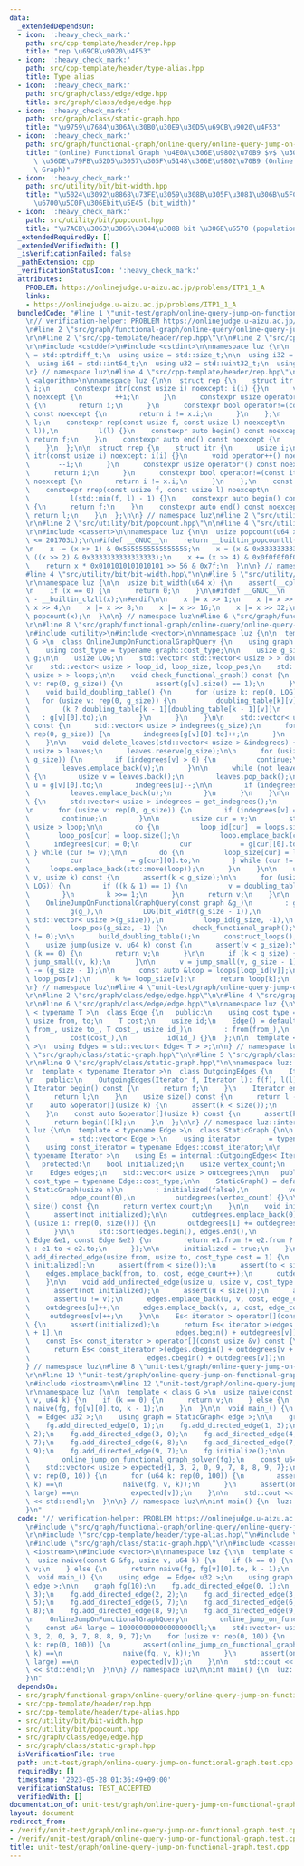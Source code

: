 ```yaml
---
data:
  _extendedDependsOn:
  - icon: ':heavy_check_mark:'
    path: src/cpp-template/header/rep.hpp
    title: "rep \u69CB\u9020\u4F53"
  - icon: ':heavy_check_mark:'
    path: src/cpp-template/header/type-alias.hpp
    title: Type alias
  - icon: ':heavy_check_mark:'
    path: src/graph/class/edge/edge.hpp
    title: src/graph/class/edge/edge.hpp
  - icon: ':heavy_check_mark:'
    path: src/graph/class/static-graph.hpp
    title: "\u9759\u7684\u306A\u30B0\u30E9\u30D5\u69CB\u9020\u4F53"
  - icon: ':heavy_check_mark:'
    path: src/graph/functional-graph/online-query/online-query-jump-on-functional-graph.hpp
    title: "(online) Functional Graph \u4E0A\u306E\u9802\u70B9 $v$ \u304B\u3089 $k$\
      \ \u56DE\u79FB\u52D5\u3057\u305F\u5148\u306E\u9802\u70B9 (Online Jump On Functional\
      \ Graph)"
  - icon: ':heavy_check_mark:'
    path: src/utility/bit/bit-width.hpp
    title: "\u5024\u3092\u8868\u73FE\u3059\u308B\u305F\u3081\u306B\u5FC5\u8981\u306A\
      \u6700\u5C0F\u306Ebit\u5E45 (bit_width)"
  - icon: ':heavy_check_mark:'
    path: src/utility/bit/popcount.hpp
    title: "\u7ACB\u3063\u3066\u3044\u308B bit \u306E\u6570 (population count, popcount)"
  _extendedRequiredBy: []
  _extendedVerifiedWith: []
  _isVerificationFailed: false
  _pathExtension: cpp
  _verificationStatusIcon: ':heavy_check_mark:'
  attributes:
    PROBLEM: https://onlinejudge.u-aizu.ac.jp/problems/ITP1_1_A
    links:
    - https://onlinejudge.u-aizu.ac.jp/problems/ITP1_1_A
  bundledCode: "#line 1 \"unit-test/graph/online-query-jump-on-functional-graph.test.cpp\"\
    \n// verification-helper: PROBLEM https://onlinejudge.u-aizu.ac.jp/problems/ITP1_1_A\n\
    \n#line 2 \"src/graph/functional-graph/online-query/online-query-jump-on-functional-graph.hpp\"\
    \n\n#line 2 \"src/cpp-template/header/rep.hpp\"\n\n#line 2 \"src/cpp-template/header/type-alias.hpp\"\
    \n\n#include <cstddef>\n#include <cstdint>\n\nnamespace luz {\n\n  using isize\
    \ = std::ptrdiff_t;\n  using usize = std::size_t;\n\n  using i32 = std::int32_t;\n\
    \  using i64 = std::int64_t;\n  using u32 = std::uint32_t;\n  using u64 = std::uint64_t;\n\
    \n} // namespace luz\n#line 4 \"src/cpp-template/header/rep.hpp\"\n\n#include\
    \ <algorithm>\n\nnamespace luz {\n\n  struct rep {\n    struct itr {\n      usize\
    \ i;\n      constexpr itr(const usize i) noexcept: i(i) {}\n      void operator++()\
    \ noexcept {\n        ++i;\n      }\n      constexpr usize operator*() const noexcept\
    \ {\n        return i;\n      }\n      constexpr bool operator!=(const itr x)\
    \ const noexcept {\n        return i != x.i;\n      }\n    };\n    const itr f,\
    \ l;\n    constexpr rep(const usize f, const usize l) noexcept\n        : f(std::min(f,\
    \ l)),\n          l(l) {}\n    constexpr auto begin() const noexcept {\n     \
    \ return f;\n    }\n    constexpr auto end() const noexcept {\n      return l;\n\
    \    }\n  };\n\n  struct rrep {\n    struct itr {\n      usize i;\n      constexpr\
    \ itr(const usize i) noexcept: i(i) {}\n      void operator++() noexcept {\n \
    \       --i;\n      }\n      constexpr usize operator*() const noexcept {\n  \
    \      return i;\n      }\n      constexpr bool operator!=(const itr x) const\
    \ noexcept {\n        return i != x.i;\n      }\n    };\n    const itr f, l;\n\
    \    constexpr rrep(const usize f, const usize l) noexcept\n        : f(l - 1),\n\
    \          l(std::min(f, l) - 1) {}\n    constexpr auto begin() const noexcept\
    \ {\n      return f;\n    }\n    constexpr auto end() const noexcept {\n     \
    \ return l;\n    }\n  };\n\n} // namespace luz\n#line 2 \"src/utility/bit/bit-width.hpp\"\
    \n\n#line 2 \"src/utility/bit/popcount.hpp\"\n\n#line 4 \"src/utility/bit/popcount.hpp\"\
    \n\n#include <cassert>\n\nnamespace luz {\n\n  usize popcount(u64 x) {\n    assert(__cplusplus\
    \ <= 201703L);\n\n#ifdef __GNUC__\n    return __builtin_popcountll(x);\n#endif\n\
    \n    x -= (x >> 1) & 0x5555555555555555;\n    x = (x & 0x3333333333333333) +\
    \ ((x >> 2) & 0x3333333333333333);\n    x += (x >> 4) & 0x0f0f0f0f0f0f0f0f;\n\
    \    return x * 0x0101010101010101 >> 56 & 0x7f;\n  }\n\n} // namespace luz\n\
    #line 4 \"src/utility/bit/bit-width.hpp\"\n\n#line 6 \"src/utility/bit/bit-width.hpp\"\
    \n\nnamespace luz {\n\n  usize bit_width(u64 x) {\n    assert(__cplusplus <= 201703L);\n\
    \n    if (x == 0) {\n      return 0;\n    }\n\n#ifdef __GNUC__\n    return 64\
    \ - __builtin_clzll(x);\n#endif\n\n    x |= x >> 1;\n    x |= x >> 2;\n    x |=\
    \ x >> 4;\n    x |= x >> 8;\n    x |= x >> 16;\n    x |= x >> 32;\n    return\
    \ popcount(x);\n  }\n\n} // namespace luz\n#line 6 \"src/graph/functional-graph/online-query/online-query-jump-on-functional-graph.hpp\"\
    \n\n#line 8 \"src/graph/functional-graph/online-query/online-query-jump-on-functional-graph.hpp\"\
    \n#include <utility>\n#include <vector>\n\nnamespace luz {\n\n  template < class\
    \ G >\n  class OnlineJumpOnFunctionalGraphQuery {\n    using graph     = G;\n\
    \    using cost_type = typename graph::cost_type;\n\n    usize g_size;\n    graph\
    \ g;\n\n    usize LOG;\n    std::vector< std::vector< usize > > doubling_table;\n\
    \n    std::vector< usize > loop_id, loop_size, loop_pos;\n    std::vector< std::vector<\
    \ usize > > loops;\n\n    void check_functional_graph() const {\n      for (usize\
    \ v: rep(0, g_size)) {\n        assert(g[v].size() == 1);\n      }\n    }\n\n\
    \    void build_doubling_table() {\n      for (usize k: rep(0, LOG)) {\n     \
    \   for (usize v: rep(0, g_size)) {\n          doubling_table[k][v] =\n      \
    \        (k ? doubling_table[k - 1][doubling_table[k - 1][v]]\n              \
    \   : g[v][0].to);\n        }\n      }\n    }\n\n    std::vector< usize > get_indegrees()\
    \ const {\n      std::vector< usize > indegrees(g_size);\n      for (usize v:\
    \ rep(0, g_size)) {\n        indegrees[g[v][0].to]++;\n      }\n      return indegrees;\n\
    \    }\n\n    void delete_leaves(std::vector< usize > &indegrees) {\n      std::vector<\
    \ usize > leaves;\n      leaves.reserve(g_size);\n\n      for (usize v: rep(0,\
    \ g_size)) {\n        if (indegrees[v] > 0) {\n          continue;\n        }\n\
    \        leaves.emplace_back(v);\n      }\n\n      while (not leaves.empty())\
    \ {\n        usize v = leaves.back();\n        leaves.pop_back();\n\n        usize\
    \ u = g[v][0].to;\n        indegrees[u]--;\n\n        if (indegrees[u] == 0) {\n\
    \          leaves.emplace_back(u);\n        }\n      }\n    }\n\n    void construct_loops()\
    \ {\n      std::vector< usize > indegrees = get_indegrees();\n      delete_leaves(indegrees);\n\
    \n      for (usize v: rep(0, g_size)) {\n        if (indegrees[v] == 0) {\n  \
    \        continue;\n        }\n\n        usize cur = v;\n        std::vector<\
    \ usize > loop;\n\n        do {\n          loop_id[cur]  = loops.size();\n   \
    \       loop_pos[cur] = loop.size();\n          loop.emplace_back(cur);\n    \
    \      indegrees[cur] = 0;\n          cur            = g[cur][0].to;\n       \
    \ } while (cur != v);\n\n        do {\n          loop_size[cur] = loop.size();\n\
    \          cur            = g[cur][0].to;\n        } while (cur != v);\n\n   \
    \     loops.emplace_back(std::move(loop));\n      }\n    }\n\n    usize jump_small(usize\
    \ v, usize k) const {\n      assert(k < g_size);\n\n      for (usize i: rep(0,\
    \ LOG)) {\n        if ((k & 1) == 1) {\n          v = doubling_table[i][v];\n\
    \        }\n        k >>= 1;\n      }\n      return v;\n    }\n\n   public:\n\
    \    OnlineJumpOnFunctionalGraphQuery(const graph &g_)\n        : g_size(g_.size()),\n\
    \          g(g_),\n          LOG(bit_width(g_size - 1)),\n          doubling_table(LOG,\
    \ std::vector< usize >(g_size)),\n          loop_id(g_size, -1),\n          loop_size(g_size),\n\
    \          loop_pos(g_size, -1) {\n      check_functional_graph();\n      assert(g_size\
    \ != 0);\n\n      build_doubling_table();\n      construct_loops();\n    }\n\n\
    \    usize jump(usize v, u64 k) const {\n      assert(v < g_size);\n\n      if\
    \ (k == 0) {\n        return v;\n      }\n\n      if (k < g_size) {\n        return\
    \ jump_small(v, k);\n      }\n\n      v = jump_small(v, g_size - 1);\n      k\
    \ -= (g_size - 1);\n\n      const auto &loop = loops[loop_id[v]];\n      k +=\
    \ loop_pos[v];\n      k %= loop_size[v];\n      return loop[k];\n    }\n  };\n\
    \n} // namespace luz\n#line 4 \"unit-test/graph/online-query-jump-on-functional-graph.test.cpp\"\
    \n\n#line 2 \"src/graph/class/edge/edge.hpp\"\n\n#line 4 \"src/graph/class/edge/edge.hpp\"\
    \n\n#line 6 \"src/graph/class/edge/edge.hpp\"\n\nnamespace luz {\n\n  template\
    \ < typename T >\n  class Edge {\n   public:\n    using cost_type = T;\n\n   \
    \ usize from, to;\n    T cost;\n    usize id;\n    Edge() = default;\n    Edge(usize\
    \ from_, usize to_, T cost_, usize id_)\n        : from(from_),\n          to(to_),\n\
    \          cost(cost_),\n          id(id_) {}\n  };\n\n  template < typename T\
    \ >\n  using Edges = std::vector< Edge< T > >;\n\n} // namespace luz\n#line 2\
    \ \"src/graph/class/static-graph.hpp\"\n\n#line 5 \"src/graph/class/static-graph.hpp\"\
    \n\n#line 9 \"src/graph/class/static-graph.hpp\"\n\nnamespace luz::internal {\n\
    \n  template < typename Iterator >\n  class OutgoingEdges {\n    Iterator f, l;\n\
    \n   public:\n    OutgoingEdges(Iterator f, Iterator l): f(f), l(l) {}\n\n   \
    \ Iterator begin() const {\n      return f;\n    }\n    Iterator end() const {\n\
    \      return l;\n    }\n    usize size() const {\n      return l - f;\n    }\n\
    \n    auto &operator[](usize k) {\n      assert(k < size());\n      return begin()[k];\n\
    \    }\n    const auto &operator[](usize k) const {\n      assert(k < size());\n\
    \      return begin()[k];\n    }\n  };\n\n} // namespace luz::internal\n\nnamespace\
    \ luz {\n\n  template < typename Edge >\n  class StaticGraph {\n\n    using Edges\
    \          = std::vector< Edge >;\n    using iterator       = typename Edges::iterator;\n\
    \    using const_iterator = typename Edges::const_iterator;\n\n    template <\
    \ typename Iterator >\n    using Es = internal::OutgoingEdges< Iterator >;\n\n\
    \   protected:\n    bool initialized;\n    usize vertex_count;\n    usize edge_count;\n\
    \n    Edges edges;\n    std::vector< usize > outdegrees;\n\n   public:\n    using\
    \ cost_type = typename Edge::cost_type;\n\n    StaticGraph() = default;\n    explicit\
    \ StaticGraph(usize n)\n        : initialized(false),\n          vertex_count(n),\n\
    \          edge_count(0),\n          outdegrees(vertex_count) {}\n\n    usize\
    \ size() const {\n      return vertex_count;\n    }\n\n    void initialize() {\n\
    \      assert(not initialized);\n\n      outdegrees.emplace_back(0);\n      for\
    \ (usize i: rrep(0, size())) {\n        outdegrees[i] += outdegrees[i + 1];\n\
    \      }\n\n      std::sort(edges.begin(), edges.end(),\n                [](const\
    \ Edge &e1, const Edge &e2) {\n        return e1.from != e2.from ? e1.from > e2.from\
    \ : e1.to < e2.to;\n      });\n\n      initialized = true;\n    }\n\n    void\
    \ add_directed_edge(usize from, usize to, cost_type cost = 1) {\n      assert(not\
    \ initialized);\n      assert(from < size());\n      assert(to < size());\n  \
    \    edges.emplace_back(from, to, cost, edge_count++);\n      outdegrees[from]++;\n\
    \    }\n\n    void add_undirected_edge(usize u, usize v, cost_type cost = 1) {\n\
    \      assert(not initialized);\n      assert(u < size());\n      assert(v < size());\n\
    \      assert(u != v);\n      edges.emplace_back(u, v, cost, edge_count);\n  \
    \    outdegrees[u]++;\n      edges.emplace_back(v, u, cost, edge_count++);\n \
    \     outdegrees[v]++;\n    }\n\n    Es< iterator > operator[](const usize &v)\
    \ {\n      assert(initialized);\n      return Es< iterator >(edges.begin() + outdegrees[v\
    \ + 1],\n                            edges.begin() + outdegrees[v]);\n    }\n\n\
    \    const Es< const_iterator > operator[](const usize &v) const {\n      assert(initialized);\n\
    \      return Es< const_iterator >(edges.cbegin() + outdegrees[v + 1],\n     \
    \                             edges.cbegin() + outdegrees[v]);\n    }\n  };\n\n\
    } // namespace luz\n#line 8 \"unit-test/graph/online-query-jump-on-functional-graph.test.cpp\"\
    \n\n#line 10 \"unit-test/graph/online-query-jump-on-functional-graph.test.cpp\"\
    \n#include <iostream>\n#line 12 \"unit-test/graph/online-query-jump-on-functional-graph.test.cpp\"\
    \n\nnamespace luz {\n\n  template < class G >\n  usize naive(const G &fg, usize\
    \ v, u64 k) {\n    if (k == 0) {\n      return v;\n    } else {\n      return\
    \ naive(fg, fg[v][0].to, k - 1);\n    }\n  }\n\n  void main_() {\n    using edge\
    \  = Edge< u32 >;\n    using graph = StaticGraph< edge >;\n\n    graph fg(10);\n\
    \    fg.add_directed_edge(0, 1);\n    fg.add_directed_edge(1, 3);\n    fg.add_directed_edge(2,\
    \ 2);\n    fg.add_directed_edge(3, 0);\n    fg.add_directed_edge(4, 5);\n    fg.add_directed_edge(5,\
    \ 7);\n    fg.add_directed_edge(6, 8);\n    fg.add_directed_edge(7, 8);\n    fg.add_directed_edge(8,\
    \ 9);\n    fg.add_directed_edge(9, 7);\n    fg.initialize();\n\n    OnlineJumpOnFunctionalGraphQuery\n\
    \        online_jump_on_functional_graph_solver(fg);\n    const u64 large = 1000000000000000000ll;\n\
    \    std::vector< usize > expected{1, 3, 2, 0, 9, 7, 8, 8, 9, 7};\n    for (usize\
    \ v: rep(0, 10)) {\n      for (u64 k: rep(0, 100)) {\n        assert(online_jump_on_functional_graph_solver.jump(v,\
    \ k) ==\n               naive(fg, v, k));\n      }\n      assert(online_jump_on_functional_graph_solver.jump(v,\
    \ large) ==\n             expected[v]);\n    }\n\n    std::cout << \"Hello World\"\
    \ << std::endl;\n  }\n\n} // namespace luz\n\nint main() {\n  luz::main_();\n\
    }\n"
  code: "// verification-helper: PROBLEM https://onlinejudge.u-aizu.ac.jp/problems/ITP1_1_A\n\
    \n#include \"src/graph/functional-graph/online-query/online-query-jump-on-functional-graph.hpp\"\
    \n\n#include \"src/cpp-template/header/type-alias.hpp\"\n#include \"src/graph/class/edge/edge.hpp\"\
    \n#include \"src/graph/class/static-graph.hpp\"\n\n#include <cassert>\n#include\
    \ <iostream>\n#include <vector>\n\nnamespace luz {\n\n  template < class G >\n\
    \  usize naive(const G &fg, usize v, u64 k) {\n    if (k == 0) {\n      return\
    \ v;\n    } else {\n      return naive(fg, fg[v][0].to, k - 1);\n    }\n  }\n\n\
    \  void main_() {\n    using edge  = Edge< u32 >;\n    using graph = StaticGraph<\
    \ edge >;\n\n    graph fg(10);\n    fg.add_directed_edge(0, 1);\n    fg.add_directed_edge(1,\
    \ 3);\n    fg.add_directed_edge(2, 2);\n    fg.add_directed_edge(3, 0);\n    fg.add_directed_edge(4,\
    \ 5);\n    fg.add_directed_edge(5, 7);\n    fg.add_directed_edge(6, 8);\n    fg.add_directed_edge(7,\
    \ 8);\n    fg.add_directed_edge(8, 9);\n    fg.add_directed_edge(9, 7);\n    fg.initialize();\n\
    \n    OnlineJumpOnFunctionalGraphQuery\n        online_jump_on_functional_graph_solver(fg);\n\
    \    const u64 large = 1000000000000000000ll;\n    std::vector< usize > expected{1,\
    \ 3, 2, 0, 9, 7, 8, 8, 9, 7};\n    for (usize v: rep(0, 10)) {\n      for (u64\
    \ k: rep(0, 100)) {\n        assert(online_jump_on_functional_graph_solver.jump(v,\
    \ k) ==\n               naive(fg, v, k));\n      }\n      assert(online_jump_on_functional_graph_solver.jump(v,\
    \ large) ==\n             expected[v]);\n    }\n\n    std::cout << \"Hello World\"\
    \ << std::endl;\n  }\n\n} // namespace luz\n\nint main() {\n  luz::main_();\n\
    }\n"
  dependsOn:
  - src/graph/functional-graph/online-query/online-query-jump-on-functional-graph.hpp
  - src/cpp-template/header/rep.hpp
  - src/cpp-template/header/type-alias.hpp
  - src/utility/bit/bit-width.hpp
  - src/utility/bit/popcount.hpp
  - src/graph/class/edge/edge.hpp
  - src/graph/class/static-graph.hpp
  isVerificationFile: true
  path: unit-test/graph/online-query-jump-on-functional-graph.test.cpp
  requiredBy: []
  timestamp: '2023-05-28 01:36:49+09:00'
  verificationStatus: TEST_ACCEPTED
  verifiedWith: []
documentation_of: unit-test/graph/online-query-jump-on-functional-graph.test.cpp
layout: document
redirect_from:
- /verify/unit-test/graph/online-query-jump-on-functional-graph.test.cpp
- /verify/unit-test/graph/online-query-jump-on-functional-graph.test.cpp.html
title: unit-test/graph/online-query-jump-on-functional-graph.test.cpp
---
```

